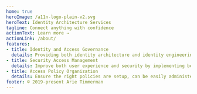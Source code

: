 ```yaml
---
home: true
heroImage: /a11n-logo-plain-v2.svg
heroText: Identity Architecture Services
tagline: Connect anything with confidence
actionText: Learn more →
actionLink: /about/
features:
- title: Identity and Access Governance
  details: Providing both identity architecture and identity engineering services.
- title: Security Access Management
  details: Improve both user experience and security by implementing better access controls
- title: Access Policy Organization
  details: Ensure the right policies are setup, can be easily administered and are enforced on all endpoints 
footer: © 2019-present Arie Timmerman
---
```

